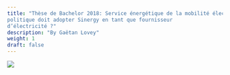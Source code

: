 ```yaml
---
title: "Thèse de Bachelor 2018: Service énergétique de la mobilité électrique, quelle
politique doit adopter Sinergy en tant que fournisseur
d’électricité ?"
description: "By Gaëtan Lovey"
weight: 1
draft: false
---
```

![](/TB.png)
